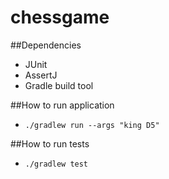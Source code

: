 # chessgame
##Dependencies
- JUnit 
- AssertJ
- Gradle build tool

##How to run application
- `./gradlew run --args "king D5"`

##How to run tests
- `./gradlew test`